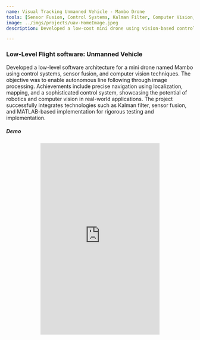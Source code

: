 ```yaml
---
name: Visual Tracking Unmanned Vehicle - Mambo Drone 
tools: [Sensor Fusion, Control Systems, Kalman Filter, Computer Vision, Matlab]
image: ../imgs/projects/uav-HomeImage.jpeg
description: Developed a low-cost mini drone using vision-based control and model-based software design, with rigorous testing and MATLAB-based implementation.

---
```



### Low-Level Flight software: Unmanned Vehicle

Developed a low-level software architecture for a mini drone named Mambo using control systems, sensor fusion, and computer vision techniques. The objective was to enable autonomous line following through image processing. Achievements include precise navigation using localization, mapping, and a sophisticated control system, showcasing the potential of robotics and computer vision in real-world applications. The project successfully integrates technologies such as Kalman filter, sensor fusion, and MATLAB-based implementation for rigorous testing and implementation.


##### Demo

<div style="text-align: center;">
  <iframe width="320" height="515" src="https://youtube.com/embed/MADCy3qH31s?si=fOtMf02AwO2WgmiZ" title="YouTube video player" frameborder="0" allow="accelerometer;   clipboard-write; encrypted-media; gyroscope; picture-in-picture; web-share" allowfullscreen></iframe>
</div>
